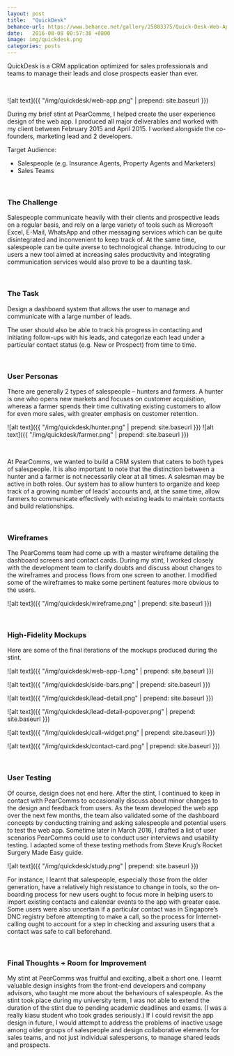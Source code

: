 ```yaml
---
layout: post
title:  "QuickDesk"
behance-url: https://www.behance.net/gallery/25803375/Quick-Desk-Web-App-UI-Design
date:   2016-08-08 00:57:38 +0800
image: img/quickdesk.png
categories: posts
---
```


QuickDesk is a CRM application optimized for sales professionals and teams to manage their leads and close prospects easier than ever.

&nbsp;

![alt text]({{ "/img/quickdesk/web-app.png" | prepend: site.baseurl }})

During my brief stint at PearComms, I helped create the user experience design of the web app. I produced all major deliverables and worked with my client between February 2015 and April 2015. I worked alongside the co-founders, marketing lead and 2 developers.

Target Audience:

* Salespeople (e.g. Insurance Agents, Property Agents and Marketers)
* Sales Teams

&nbsp;

### The Challenge

Salespeople communicate heavily with their clients and prospective leads on a regular basis, and rely on a large variety of tools such as Microsoft Excel, E-Mail, WhatsApp and other messaging services which can be quite disintegrated and inconvenient to keep track of. At the same time, salespeople can be quite averse to technological change. Introducing to our users a new tool aimed at increasing sales productivity and integrating communication services would also prove to be a daunting task.

&nbsp;

### The Task

Design a dashboard system that allows the user to manage and communicate with a large number of leads.

The user should also be able to track his progress in contacting and initiating follow-ups with his leads, and categorize each lead under a particular contact status (e.g. New or Prospect) from time to time.

&nbsp;

### User Personas

There are generally 2 types of salespeople – hunters and farmers. A hunter is one who opens new markets and focuses on customer acquisition, whereas a farmer spends their time cultivating existing customers to allow for even more sales, with greater emphasis on customer retention.

![alt text]({{ "/img/quickdesk/hunter.png" | prepend: site.baseurl }})
![alt text]({{ "/img/quickdesk/farmer.png" | prepend: site.baseurl }})

&nbsp;

At PearComms, we wanted to build a CRM system that caters to both types of salespeople. It is also important to note that the distinction between a hunter and a farmer is not necessarily clear at all times. A salesman may be active in both roles. Our system has to allow hunters to organize and keep track of a growing number of leads’ accounts and, at the same time, allow farmers to communicate effectively with existing leads to maintain contacts and build relationships.

&nbsp;

### Wireframes

The PearComms team had come up with a master wireframe detailing the dashboard screens and contact cards. During my stint, I worked closely with the development team to clarify doubts and discuss about changes to the wireframes and process flows from one screen to another. I modified some of the wireframes to make some pertinent features more obvious to the users.

![alt text]({{ "/img/quickdesk/wireframe.png" | prepend: site.baseurl }})

&nbsp;

### High-Fidelity Mockups

Here are some of the final iterations of the mockups produced during the stint.

![alt text]({{ "/img/quickdesk/web-app-1.png" | prepend: site.baseurl }})

![alt text]({{ "/img/quickdesk/side-bars.png" | prepend: site.baseurl }})

![alt text]({{ "/img/quickdesk/lead-detail.png" | prepend: site.baseurl }})

![alt text]({{ "/img/quickdesk/lead-detail-popover.png" | prepend: site.baseurl }})

![alt text]({{ "/img/quickdesk/call-widget.png" | prepend: site.baseurl }})

![alt text]({{ "/img/quickdesk/contact-card.png" | prepend: site.baseurl }})

&nbsp;

### User Testing

Of course, design does not end here. After the stint, I continued to keep in contact with PearComms to occasionally discuss about minor changes to the design and feedback from users. As the team developed the web app over the next few months, the team also validated some of the dashboard concepts by conducting training and asking salespeople and potential users to test the web app. Sometime later in March 2016, I drafted a list of user scenarios PearComms could use to conduct user interviews and usability testing. I adapted some of these testing methods from Steve Krug’s Rocket Surgery Made Easy guide.

![alt text]({{ "/img/quickdesk/study.png" | prepend: site.baseurl }})

For instance, I learnt that salespeople, especially those from the older generation, have a relatively high resistance to change in tools, so the on-boarding process for new users ought to focus more in helping users to import existing contacts and calendar events to the app with greater ease. Some users were also uncertain if a particular contact was in Singapore’s DNC registry before attempting to make a call, so the process for Internet-calling ought to account for a step in checking and assuring users that a contact was safe to call beforehand.

&nbsp;

### Final Thoughts + Room for Improvement

My stint at PearComms was fruitful and exciting, albeit a short one. I learnt valuable design insights from the front-end developers and company advisors, who taught me more about the behaviours of salespeople. As the stint took place during my university term, I was not able to extend the duration of the stint due to pending academic deadlines and exams. (I was a really kiasu student who took grades seriously.) If I could revisit the app design in future, I would attempt to address the problems of inactive usage among older groups of salespeople and design collaborative elements for sales teams, and not just individual salespersons, to manage shared leads and prospects.
